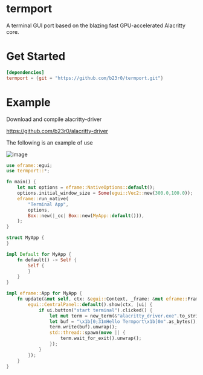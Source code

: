 # termport
A terminal GUI port based on the blazing fast GPU-accelerated Alacritty core.

# Get Started

```toml
[dependencies]
termport = {git = "https://github.com/b23r0/termport.git"}
```

# Example

Download and compile alacritty-driver

https://github.com/b23r0/alacritty-driver

The following is an example of use

![image]( https://github.com/b23r0/termport/blob/main/example/egui_example/termport_egui.gif)

```rs
use eframe::egui;
use termport::*;

fn main() {
    let mut options = eframe::NativeOptions::default();
    options.initial_window_size = Some(egui::Vec2::new(300.0,100.0));
    eframe::run_native(
        "Terminal App",
        options,
        Box::new(|_cc| Box::new(MyApp::default())),
    );
}

struct MyApp {
}

impl Default for MyApp {
    fn default() -> Self {
        Self {
        }
    }
}

impl eframe::App for MyApp {
    fn update(&mut self, ctx: &egui::Context, _frame: &mut eframe::Frame) {
        egui::CentralPanel::default().show(ctx, |ui| {
            if ui.button("start terminal").clicked() {
                let mut term = new_term(&"alacritty_driver.exe".to_string()).unwrap();
                let buf = "\x1b[0;31mHello Termport\x1b[0m".as_bytes();
                term.write(buf).unwrap();
                std::thread::spawn(move || {
                    term.wait_for_exit().unwrap();
                });
            }
        });
    }
}
```